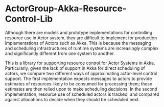 # ActorGroup-Akka-Resource-Control-Lib

Although there are models and prototype implementations for controlling resource use in Actor system, they are difficult to implement for production implementations of Actors such as Akka.  This is because the messaging and scheduling infrastructures of runtime systems are increasingly complex and significantly different from one system to another. 

This is a library for supporting resource control for Actor Systems in Akka. Particularly, given the lack of support in Akka for direct scheduling of actors, we compare two different ways of approximating actor-level control support.  The first implementation expects messages to actors to provide estimates of resources likely to be consumed for processing them; these estimates are then relied upon to make scheduling decisions.  In the second implementation, resource use of scheduled actors is tracked, and compared against allocations to decide when they should be scheduled next.
